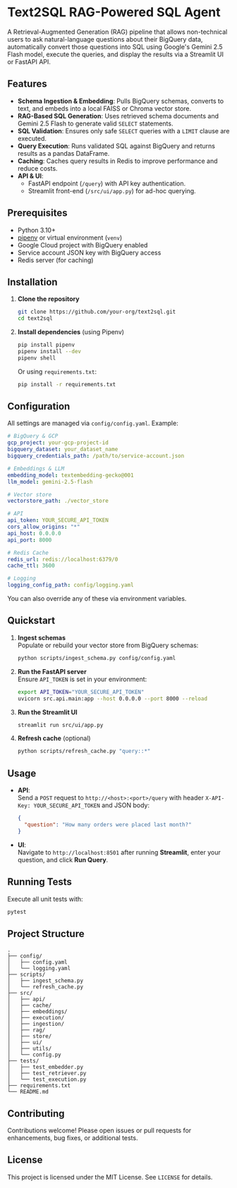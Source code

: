 

# Text2SQL RAG-Powered SQL Agent

A Retrieval-Augmented Generation (RAG) pipeline that allows non-technical users to ask natural-language questions about their BigQuery data, automatically convert those questions into SQL using Google's Gemini 2.5 Flash model, execute the queries, and display the results via a Streamlit UI or FastAPI API.

## Features

- **Schema Ingestion & Embedding**: Pulls BigQuery schemas, converts to text, and embeds into a local FAISS or Chroma vector store.
- **RAG-Based SQL Generation**: Uses retrieved schema documents and Gemini 2.5 Flash to generate valid `SELECT` statements.
- **SQL Validation**: Ensures only safe `SELECT` queries with a `LIMIT` clause are executed.
- **Query Execution**: Runs validated SQL against BigQuery and returns results as a pandas DataFrame.
- **Caching**: Caches query results in Redis to improve performance and reduce costs.
- **API & UI**: 
  - FastAPI endpoint (`/query`) with API key authentication.
  - Streamlit front-end (`/src/ui/app.py`) for ad-hoc querying.

## Prerequisites

- Python 3.10+
- [pipenv](https://pipenv.pypa.io/) or virtual environment (`venv`)
- Google Cloud project with BigQuery enabled
- Service account JSON key with BigQuery access
- Redis server (for caching)

## Installation

1. **Clone the repository**  
   ```bash
   git clone https://github.com/your-org/text2sql.git
   cd text2sql
   ```

2. **Install dependencies** (using Pipenv)  
   ```bash
   pip install pipenv
   pipenv install --dev
   pipenv shell
   ```

   Or using `requirements.txt`:  
   ```bash
   pip install -r requirements.txt
   ```

## Configuration

All settings are managed via `config/config.yaml`. Example:

```yaml
# BigQuery & GCP
gcp_project: your-gcp-project-id
bigquery_dataset: your_dataset_name
bigquery_credentials_path: /path/to/service-account.json

# Embeddings & LLM
embedding_model: textembedding-gecko@001
llm_model: gemini-2.5-flash

# Vector store
vectorstore_path: ./vector_store

# API
api_token: YOUR_SECURE_API_TOKEN
cors_allow_origins: "*"
api_host: 0.0.0.0
api_port: 8000

# Redis Cache
redis_url: redis://localhost:6379/0
cache_ttl: 3600

# Logging
logging_config_path: config/logging.yaml
```

You can also override any of these via environment variables.

## Quickstart

1. **Ingest schemas**  
   Populate or rebuild your vector store from BigQuery schemas:
   ```bash
   python scripts/ingest_schema.py config/config.yaml
   ```

2. **Run the FastAPI server**  
   Ensure `API_TOKEN` is set in your environment:
   ```bash
   export API_TOKEN="YOUR_SECURE_API_TOKEN"
   uvicorn src.api.main:app --host 0.0.0.0 --port 8000 --reload
   ```

3. **Run the Streamlit UI**  
   ```bash
   streamlit run src/ui/app.py
   ```

4. **Refresh cache** (optional)  
   ```bash
   python scripts/refresh_cache.py "query::*"
   ```

## Usage

- **API**:  
  Send a `POST` request to `http://<host>:<port>/query` with header `X-API-Key: YOUR_SECURE_API_TOKEN` and JSON body:
  ```json
  {
    "question": "How many orders were placed last month?"
  }
  ```

- **UI**:  
  Navigate to `http://localhost:8501` after running **Streamlit**, enter your question, and click **Run Query**.

## Running Tests

Execute all unit tests with:
```bash
pytest
```

## Project Structure

```
.
├── config/
│   ├── config.yaml
│   └── logging.yaml
├── scripts/
│   ├── ingest_schema.py
│   └── refresh_cache.py
├── src/
│   ├── api/
│   ├── cache/
│   ├── embeddings/
│   ├── execution/
│   ├── ingestion/
│   ├── rag/
│   ├── store/
│   ├── ui/
│   ├── utils/
│   └── config.py
├── tests/
│   ├── test_embedder.py
│   ├── test_retriever.py
│   └── test_execution.py
├── requirements.txt
└── README.md
```

## Contributing

Contributions welcome! Please open issues or pull requests for enhancements, bug fixes, or additional tests.

## License

This project is licensed under the MIT License. See `LICENSE` for details.